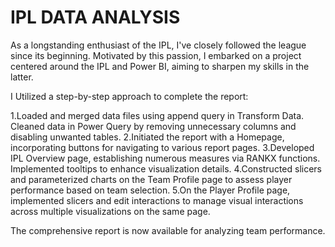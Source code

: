 # IPL DATA ANALYSIS

As a longstanding enthusiast of the IPL, I've closely followed the league since its beginning. Motivated by this passion, I embarked on a project centered around the IPL and Power BI, aiming to sharpen my skills in the latter.

I Utilized a step-by-step approach to complete the report:

1.Loaded and merged data files using append query in Transform Data. Cleaned data in Power Query by removing unnecessary columns and disabling unwanted tables.
2.Initiated the report with a Homepage, incorporating buttons for navigating to various report pages.
3.Developed IPL Overview page, establishing numerous measures via RANKX functions. Implemented tooltips to enhance visualization details.
4.Constructed slicers and parameterized charts on the Team Profile page to assess player performance based on team selection.
5.On the Player Profile page, implemented slicers and edit interactions to manage visual interactions across multiple visualizations on the same page.

The comprehensive report is now available for analyzing team performance.
